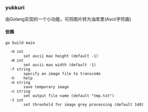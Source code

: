 ### yukkuri

由Golang实现的一个小功能，可将图片转为油库里(Ascii字符画)

#### 依赖
[resize]: https://github.com/nfnt/resize






```
go build main

  -H int
        set ascii max height (default -1)
  -W int
        set ascii max width (default -1)
  -f string
        specify an image file to transcode
  -h    help
  -m string
        save temporary image
  -n string
        set output file name (default "tmp.txt")
  -t int
        set threshold for image grey processing (default 140)
```

